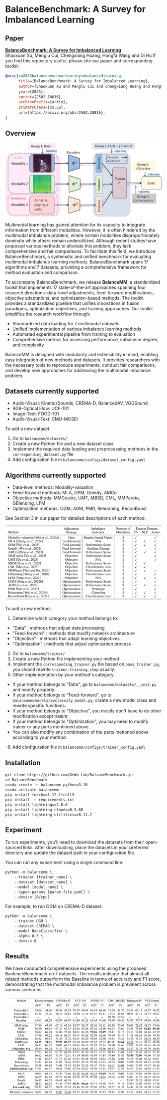 # BalanceBenchmark: A Survey for Imbalanced Learning

## Paper
[**BalanceBenchmark: A Survey for Imbalanced Learning**](http://arxiv.org/abs/2502.10816)<br>
Shaoxuan Xu, Menglu Cui, Chengxiang Huang, Hongfa Wang and Di Hu
If you find this repository useful, please cite our paper and corresponding toolkit:
```bibtex
@misc{xu2025balancebenchmarksurveyimbalancedlearning,
      title={BalanceBenchmark: A Survey for Imbalanced Learning}, 
      author={Shaoxuan Xu and Menglu Cui and Chengxiang Huang and Hongfa Wang and DiHu},
      year={2025},
      eprint={2502.10816},
      archivePrefix={arXiv},
      primaryClass={cs.LG},
      url={https://arxiv.org/abs/2502.10816}, 
}
```

## Overview
![](images/frame6_00.png)

Multimodal learning has gained attention for its capacity to integrate information from different modalities. However, it is often hindered by the multimodal imbalance problem, where certain modalities disproportionately dominate while others remain underutilized. Although recent studies have proposed various methods to alleviate this problem, they lack comprehensive and fair comparisons.
To facilitate this field, we introduce BalanceBenchmark, a systematic and unified benchmark for evaluating multimodal imbalance learning methods. BalanceBenchmark spans 17 algorithms and 7 datasets, providing a comprehensive framework for method evaluation and comparison.

To accompany BalanceBenchmark, we release **BalanceMM**, a standardized toolkit that implements 17 state-of-the-art approaches spanning four research directions: data-level adjustments, feed-forward modifications, objective adaptations, and optimization-based methods. The toolkit provides a standardized pipeline that unifies innovations in fusion paradigms, optimization objectives, and training approaches.
Our toolkit simplifies the research workflow through:

+ Standardized data loading for 7 multimodal datasets
+ Unified implementation of various imbalance learning methods
+ Automated experimental pipeline from training to evaluation
+ Comprehensive metrics for assessing performance, imbalance degree, and complexity

BalanceMM is designed with modularity and extensibility in mind, enabling easy integration of new methods and datasets. It provides researchers with the necessary tools to reproduce experiments, conduct fair comparisons, and develop new approaches for addressing the multimodal imbalance problem.
## Datasets currently supported
+ Audio-Visual: KineticsSounds, CREMA-D, BalancedAV, VGGSound
+ RGB-Optical Flow: UCF-101
+ Image-Text: FOOD-101
+ Audio-Visual-Text: CMU-MOSEI

To add a new dataset:

1. Go to `balancemm/datasets/`
2. Create a new Python file and a new dataset class
3. Implement the required data loading and preprocessing methods in the `corresponding_dataset.py` file
4. Add configuration file in `balancemm/configs/dataset_config.yaml`

## Algorithms currently supported
+ Data-level methods: Modality-valuation
+ Feed-forward methods: MLA, OPM, Greedy, AMCo
+ Objective methods: MMCosine, UMT, MBSD, CML, MMPareto, GBlending, LFM
+ Optimization methods: OGM, AGM, PMR, Relearning, ReconBoost

See Section 3 in our paper for detailed descriptions of each method.

![](images/Algorithms.jpeg)

To add a new method:

1. Determine which category your method belongs to:
  + "Data" : methods that adjust data processing
  + "Feed-forward" : methods that modify network architecture
  + "Objective" : methods that adapt learning objectives
  + "Optimization" : methods that adjust optimization process
2. Go to `balancemm/trainer/`
3. Create a new Python file implementing your method
4. Implement the `corresponding_trainer.py` file based on `base_trainer.py`, you should rewrite `trainer.training_step` usually.
5. Other implementation by your method's category:
  + If your method belongs to "Data", go to `balancemm/datasets/__init.py` and modify properly.
  + If your method belongs to "Feed-forward", go to `balancemm/models/avclassify_model.py`, create a new model class and rewrite specific functions.
  + If your method belongs to "Objective", you mostly don't have to do other modification except traienr.
  + If your method belongs to "Optimization", you may need to modify trainer or any parts mentioned above.
  + You can also modify any combination of the parts metioned above according to your method.
6. Add configuration file in `balancemm/configs/trainer_config.yaml`
## Installation
```
git clone https://github.com/GeWu-Lab/BalanceBenchmark.git
cd BalanceBenchmark
conda create -n balancemm python=3.10
conda activate balancemm
pip install torch==1.12.1+cu113
pip install -r requirements.txt
pip install lightning==2.0.0
pip install lightning-cloud==0.5.68
pip install lightning-utilities==0.11.2
```
## Experiment
To run experiments, you'll need to download the datasets from their open-sourced links. After downloading, place the datasets in your preferred directory and update the dataset path in your configuration file. 

You can run any experiment using a single command line:
```
python -m balancemm \
    --trainer [trainer_name] \
    --dataset [dataset_name] \
    --model [model_name] \
    --hyper-params [param_file.yaml] \
    --device [0/cpu]
```
For example, to run OGM on CREMA-D dataset:
```
python -m balancemm \
    --trainer OGM \
    --dataset CREMAD \
    --model BaseClassifier \
    --alpha 0.5 \
    --device 0
```
## Results
We have conducted comprehensive experiments using the proposed BanlenceBenchmark on 7 datasets. The results indicate that almost all related methods outperform the Baseline in terms of accuracy and F1 score, demonstrating that the multimodal imbalance problem is prevalent across various scenarios. 

![](images/Results.jpeg)

